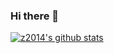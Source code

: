 ### Hi there 👋

[![z2014's github stats](https://github-readme-stats.vercel.app/api?username=z2014)](https://github.com/anuraghazra/github-readme-stats)

<!--
**z2014/z2014** is a ✨ _special_ ✨ repository because its `README.md` (this file) appears on your GitHub profile.

Here are some ideas to get you started:

- 🔭 I’m currently working on ...
- 🌱 I’m currently learning ...
- 👯 I’m looking to collaborate on ...
- 🤔 I’m looking for help with ...
- 💬 Ask me about ...
- 📫 How to reach me: ...
- 😄 Pronouns: ...
- ⚡ Fun fact: ...
-->
